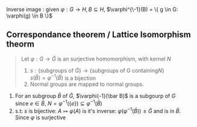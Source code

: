 Inverse image
: given $\varphi: G \to H, B \subseteq H$, $\varphi^{\-1}(B) = \{ g \in G: \varphi(g) \in B \}$ 

## Correspondance theorem / Lattice Isomorphism theorm

> Let $\varphi: G \to \bar G$ is an surjective homomorphism, with kernel $N$
> 1. $s: \{\text{subgroups of } \bar G\} \to \{\text{subgroups of G containing} N\}$  
>    $s(\bar B) = \varphi^{-1}(\bar B)$ is a bijection
> 2. Normal groups are mapped to normal groups.

1. For an subgroup $\bar B$ of $\bar G$,  $\varphi\{-1}(\bar B)$ is a subgourp of $G$  
   since $e \in \bar B$, $N = \varphi^{-1}(\{e\}) \subseteq \varphi^{-1}(\bar B)$
2. s.t: $s$ is bijective: $A \mapsto \varphi(A)$ is it's inverse: $\varphi(\varphi^{-1}(\bar B)) \le \bar G$ and is in $\bar B$.
   Since $\varphi$ is surjective 
